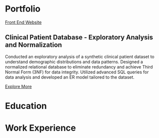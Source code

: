 # Portfolio
[Front End Website](https://rishabh06704.github.io/Hotel-Reservation-Website-Design/)


## Clinical Patient Database - Exploratory Analysis and Normalization
Conducted an exploratory analysis of a synthetic clinical patient dataset to understand demographic distributions and data patterns. Designed a normalized relational database to eliminate redundancy and achieve Third Normal Form (3NF) for data integrity. Utilized advanced SQL queries for data analysis and developed an ER model tailored to the dataset.

[Explore More](https://rishabh06704.github.io/clinical-patient-database-project/)


# Education

# Work Experience
